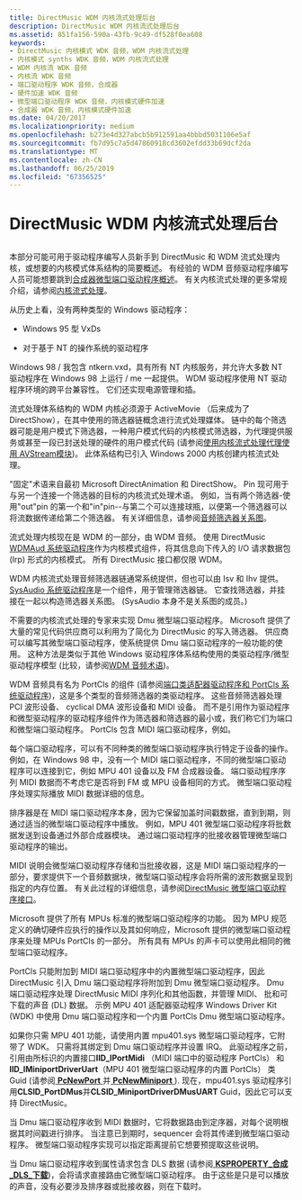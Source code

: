 ```yaml
---
title: DirectMusic WDM 内核流式处理后台
description: DirectMusic WDM 内核流式处理后台
ms.assetid: 851fa156-590a-43fb-9c49-df528f0ea608
keywords:
- DirectMusic 内核模式 WDK 音频，WDM 内核流式处理
- 内核模式 synths WDK 音频，WDM 内核流式处理
- WDM 内核流 WDK 音频
- 内核流 WDK 音频
- 端口驱动程序 WDK 音频，合成器
- 硬件加速 WDK 音频
- 微型端口驱动程序 WDK 音频，内核模式硬件加速
- 合成器 WDK 音频，内核模式硬件加速
ms.date: 04/20/2017
ms.localizationpriority: medium
ms.openlocfilehash: b273e4d327abcb5b912591aa4bbbd5031106e5af
ms.sourcegitcommit: fb7d95c7a5d47860918cd3602efdd33b69dcf2da
ms.translationtype: MT
ms.contentlocale: zh-CN
ms.lasthandoff: 06/25/2019
ms.locfileid: "67356525"
---
```

# <a name="directmusic-wdm-kernel-streaming-background"></a>DirectMusic WDM 内核流式处理后台


## <span id="directmusic_wdm_kernel_streaming_background"></span><span id="DIRECTMUSIC_WDM_KERNEL_STREAMING_BACKGROUND"></span>


本部分可能可用于驱动程序编写人员新手到 DirectMusic 和 WDM 流式处理内核，或想要的内核模式体系结构的简要概述。 有经验的 WDM 音频驱动程序编写人员可能想要跳到[合成器微型端口驱动程序概述](synthesizer-miniport-driver-overview.md)。 有关内核流式处理的更多常规介绍，请参阅[内核流式处理](https://docs.microsoft.com/windows-hardware/drivers/stream/kernel-streaming)。

从历史上看，没有两种类型的 Windows 驱动程序：

-   Windows 95 型 VxDs

-   对于基于 NT 的操作系统的驱动程序

Windows 98 / 我包含 ntkern.vxd，具有所有 NT 内核服务，并允许大多数 NT 驱动程序在 Windows 98 上运行 / me 一起提供。 WDM 驱动程序使用 NT 驱动程序环境的跨平台兼容性。 它们还实现电源管理和插。

流式处理体系结构的 WDM 内核必须源于 ActiveMovie （后来成为了 DirectShow），在其中使用的筛选器链概念进行流式处理媒体。 链中的每个筛选器可能是用户模式下筛选器，一种用户模式代码的内核模式筛选器，为代理提供服务或甚至一段已封送处理的硬件的用户模式代码 (请参阅[使用内核流式处理代理使用 AVStream模块](https://docs.microsoft.com/windows-hardware/drivers/stream/using-avstream-with-the-kernel-streaming-proxy-module))。 此体系结构已引入 Windows 2000 内核创建内核流式处理。

"固定"术语来自最初 Microsoft DirectAnimation 和 DirectShow。 Pin 现可用于与另一个连接一个筛选器的目标的内核流式处理术语。 例如，当有两个筛选器-使用"out"pin 的第一个和"in"pin--与第二个可以连接球瓶，以便第一个筛选器可以将流数据传递给第二个筛选器。 有关详细信息，请参阅[音频筛选器关系图](audio-filter-graphs.md)。

流式处理内核现在是 WDM 的一部分，由 WDM 音频。 使用 DirectMusic [WDMAud 系统驱动程序](user-mode-wdm-audio-components.md#wdmaud_system_driver)作为内核模式组件，将其信息向下传入的 I/O 请求数据包 (Irp) 形式的内核模式。 所有 DirectMusic 接口都仅限 WDM。

WDM 内核流式处理音频筛选器链通常系统提供，但也可以由 Isv 和 Ihv 提供。 [SysAudio 系统驱动程序](kernel-mode-wdm-audio-components.md#sysaudio_system_driver)是一个组件，用于管理筛选器链。 它查找筛选器，并挂接在一起以构造筛选器关系图。 (SysAudio 本身不是关系图的成员。)

不需要的内核流式处理的专家来实现 Dmu 微型端口驱动程序。 Microsoft 提供了大量的常见代码供应商可以利用为了简化为 DirectMusic 的写入筛选器。 供应商可以编写其微型端口驱动程序，使系统提供 Dmu 端口驱动程序的一般功能的使用。 这种方法是类似于其他 Windows 驱动程序体系结构使用的类驱动程序/微型驱动程序模型 (比较，请参阅[WDM 音频术语](wdm-audio-terminology.md))。

WDM 音频具有名为 PortCls 的组件 (请参阅[端口类适配器驱动程序和 PortCls 系统驱动程序](kernel-mode-wdm-audio-components.md#port_class_adapter_driver_and_portcls_system_driver))，这是多个类型的音频筛选器的类驱动程序。 这些音频筛选器处理 PCI 波形设备、 cyclical DMA 波形设备和 MIDI 设备。 而不是引用作为驱动程序和微型驱动程序的驱动程序组件作为筛选器和筛选器的最小或，我们称它们为端口和微型端口驱动程序。 PortCls 包含 MIDI 端口驱动程序，例如。

每个端口驱动程序，可以有不同种类的微型端口驱动程序执行特定于设备的操作。 例如，在 Windows 98 中，没有一个 MIDI 端口驱动程序，不同的微型端口驱动程序可以连接到它，例如 MPU 401 设备以及 FM 合成器设备。 端口驱动程序序列 MIDI 数据而不考虑它是否将到 FM 或 MPU 设备相同的方式。 微型端口驱动程序处理实际播放 MIDI 数据详细的信息。

排序器是在 MIDI 端口驱动程序本身，因为它保留加盖时间戳数据，直到到期，则通过适当的微型端口驱动程序中播放。 例如，MPU 401 微型端口驱动程序将批数据发送到设备通过外部合成器模块。 通过端口驱动程序的批接收器管理微型端口驱动程序的输出。

MIDI 说明会微型端口驱动程序存储和当批接收器，这是 MIDI 端口驱动程序的一部分，要求提供下一个音频数据块，微型端口驱动程序会将所需的波形数据呈现到指定的内存位置。 有关此过程的详细信息，请参阅[DirectMusic 微型端口驱动程序接口](directmusic-miniport-driver-interface.md)。

Microsoft 提供了所有 MPUs 标准的微型端口驱动程序的功能。 因为 MPU 规范定义的确切硬件应执行的操作以及其如何响应，Microsoft 提供的微型端口驱动程序来处理 MPUs PortCls 的一部分。 所有具有 MPUs 的声卡可以使用此相同的微型端口驱动程序。

PortCls 只能附加到 MIDI 端口驱动程序中的内置微型端口驱动程序，因此 DirectMusic 引入 Dmu 端口驱动程序将附加到 Dmu 微型端口驱动程序。 Dmu 端口驱动程序处理 DirectMusic MIDI 序列化和其他函数，并管理 MIDI、 批和可下载的声音 (DL) 数据。 示例 MPU 401 适配器驱动程序 Windows Driver Kit (WDK) 中使用 Dmu 端口驱动程序和一个内置 PortCls Dmu 微型端口驱动程序。

如果你只需 MPU 401 功能，请使用内置 mpu401.sys 微型端口驱动程序，它附带了 WDK。 只需将其绑定到 Dmu 端口驱动程序并设置 IRQ。 此驱动程序之前，引用由所标识的内置接口**IID\_IPortMidi** （MIDI 端口中的驱动程序 PortCls） 和**IID\_IMiniportDriverUart**（MPU 401 微型端口驱动程序的内置 PortCls） 类 Guid (请参阅[ **PcNewPort** ](https://docs.microsoft.com/windows-hardware/drivers/ddi/content/portcls/nf-portcls-pcnewport)并[ **PcNewMiniport** ](https://docs.microsoft.com/windows-hardware/drivers/ddi/content/portcls/nf-portcls-pcnewminiport)). 现在，mpu401.sys 驱动程序引用**CLSID\_PortDMus**并**CLSID\_MiniportDriverDMusUART** Guid，因此它可以支持 DirectMusic。

当 Dmu 端口驱动程序收到 MIDI 数据时，它将数据路由到定序器，对每个说明根据其时间戳进行排序。 当注意已到期时，sequencer 会将其传递到微型端口驱动程序。 微型端口驱动程序实现可以指定距离提前它想要预提取这些说明。

当 Dmu 端口驱动程序收到属性请求包含 DLS 数据 (请参阅[ **KSPROPERTY\_合成\_DLS\_下载**](https://docs.microsoft.com/previous-versions/ff537396(v=vs.85)))，会将请求直接路由它微型端口驱动程序。 由于这些是只是可以播放的声音，没有必要涉及排序器或批接收器，则在下载时。

 

 





